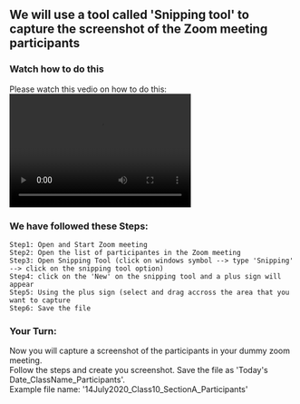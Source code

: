 
## We will use a tool called 'Snipping tool' to capture the screenshot of the Zoom meeting participants 

### Watch how to do this
Please watch this vedio on how to do this:
<video src="capture_attendees_from_Zoom.mp4" width="320" height="200" controls preload></video>

### We have followed these Steps:
```Steps
Step1: Open and Start Zoom meeting
Step2: Open the list of participantes in the Zoom meeting
Step3: Open Snipping Tool (click on windows symbol --> type 'Snipping' --> click on the snipping tool option)
Step4: click on the 'New' on the snipping tool and a plus sign will appear
Step5: Using the plus sign (select and drag accross the area that you want to capture
Step6: Save the file
```

### Your Turn:
Now you will capture a screenshot of the participants in your dummy zoom meeting. \
Follow the steps and create you screenshot. Save the file as 'Today's Date_ClassName_Participants'.\
Example file name: '14July2020_Class10_SectionA_Participants'



